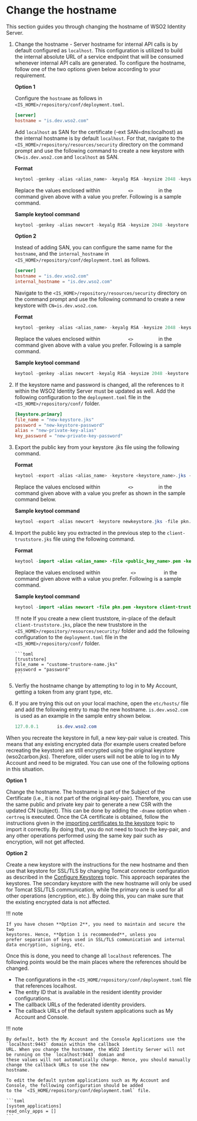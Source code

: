 # Change the hostname

This section guides you through changing the hostname of WSO2 Identity Server.

1.  Change the hostname - Server hostname for internal API calls is by default configured as `localhost`. This configuration is utilized 
    to build the internal absolute URL of a service endpoint that will be consumed whenever internal API calls are generated. To configure the hostname, follow one of the two options given below
    according to your requirement.

    **Option 1**

    Configure the `hostname` as follows in `<IS_HOME>/repository/conf/deployment.toml`.

    ``` toml
    [server]
    hostname = "is.dev.wso2.com"
    ```
    
    Add `localhost` as SAN for the certificate (-ext SAN=dns:localhost) as the internal hostname is by default 
    `localhost`. For that, navigate to the `<IS_HOME>/repository/resources/security` directory on the command prompt 
    and use the following command to create a new keystore with `CN=is.dev.wso2.com` and `localhost` as SAN.

    **Format**

    ``` java
    keytool -genkey -alias <alias_name> -keyalg RSA -keysize 2048 -keystore <keystore_name>.jks -dname "CN=<hostname>, OU=<organizational_unit>,O=<organization>,L=<Locality>,S=<State/province>,C=<country_code>" -storepass <keystore_password> -keypass <confirm_keystore_password> -ext SAN=dns:localhost
    ```

    Replace the values enclosed within `           <>          ` in the
    command given above with a value you prefer. Following is a sample command.

    **Sample keytool command**

    ``` java
	keytool -genkey -alias newcert -keyalg RSA -keysize 2048 -keystore newkeystore.jks -dname "CN=is.dev.wso2.com, OU=Is,O=Wso2,L=SL,S=WS,C=LK" -storepass mypassword -keypass mypassword -ext SAN=dns:localhost
    ```
    
    **Option 2**

    Instead of adding SAN, you can configure the same name for the `hostname`, and 
    the `internal_hostname` in `<IS_HOME>/repository/conf/deployment.toml` as follows.

    ``` toml
    [server]
    hostname = "is.dev.wso2.com"
    internal_hostname = "is.dev.wso2.com"
    ``` 

    Navigate to the `<IS_HOME>/repository/resources/security` directory on the command prompt and
    use the following command to create a new keystore with `CN=is.dev.wso2.com`.

    **Format**

    ``` java
    keytool -genkey -alias <alias_name> -keyalg RSA -keysize 2048 -keystore <keystore_name>.jks -dname "CN=<hostname>, OU=<organizational_unit>,O=<organization>,L=<Locality>,S=<State/province>,C=<country_code>" -storepass <keystore_password> -keypass <confirm_keystore_password>
    ```

    Replace the values enclosed within `           <>          ` in the
    command given above with a value you prefer. Following is a sample command.

    **Sample keytool command**

    ``` java
    keytool -genkey -alias newcert -keyalg RSA -keysize 2048 -keystore newkeystore.jks -dname "CN=is.dev.wso2.com, OU=Is,O=Wso2,L=SL,S=WS,C=LK" -storepass mypassword -keypass mypassword
    ```

2.  If the keystore name and password is changed, all the references to
    it within the WSO2 Identity Server must be updated as well. Add
    the following configuration to the `deployment.toml` file in the
    `<IS_HOME>/repository/conf/` folder.

    ``` toml
    [keystore.primary]
    file_name = "new-keystore.jks"
    password = "new-keystore-password"
    alias = "new-private-key-alias"
    key_password = "new-private-key-password"
    ```

3.  Export the public key from your keystore .jks file using the
    following command.

    **Format**

    ``` java
    keytool -export -alias <alias_name> -keystore <keystore_name>.jks -file <public_key_name>.pem
    ```

    Replace the values enclosed within `           <>          ` in the
    command given above with a value you prefer as shown in the sample
    command below.

    **Sample keytool command**

    ``` java
    keytool -export -alias newcert -keystore newkeystore.jks -file pkn.pem
    ```

4.  Import the public key you extracted in the previous step to the `
    client-truststore.jks ` file using the following command. 

    **Format**

    ``` java
    keytool -import -alias <alias_name> -file <public_key_name>.pem -keystore client-truststore.jks -storepass <keystore_password>
    ```

    Replace the values enclosed within `            <>           ` in the
    command given above with a value you prefer. Following is a sample command.

    **Sample keytool command**

    ``` java
    keytool -import -alias newcert -file pkn.pem -keystore client-truststore.jks -storepass wso2carbon
    ```

    !!! note
        If you create a new client truststore, in-place of the
        default `client-truststore.jks`, place the new truststore in
        the `<IS_HOME>/repository/resources/security/` folder and add the following
        configuration to the `deployment.toml` file in the `<IS_HOME>/repository/conf/`
        folder. 
        
        ```toml
        [truststore]
        file_name = "custome-trustore-name.jks" 
        password = "password" 
        ```

5.  Verfiy the hostname change by attempting to log in to My Account,
    getting a token from any grant type, etc.

6.  If you are trying this out on your local machine, open the `etc/hosts/`
    file and add the following entry to map the new hostname. `is.dev.wso2.com` is used as an example in the sample entry shown
    below.

    ``` java
    127.0.0.1       is.dev.wso2.com
    ```

When you recreate the keystore in full, a new key-pair value
is created. This means that any existing encrypted data (for example
users created before recreating the keystore) are still encrypted
using the original keystore (wso2carbon.jks). Therefore, older
users will not be able to log in to My Account and need to be migrated.
You can use one of the following options in this situation.

**Option 1**

Change the hostname. The hostname is part of the Subject of the
Certificate (i.e., it is not part of the original key-pair). Therefore,
you can use the same public and private key pair to generate a new CSR
with the updated CN (subject). This can be done by adding the `-dname`
option when `-certreq` is executed. Once the CA certificate is obtained,
follow the instructions given in the [importing certificates to the
keystore](../../../deploy/security/create-new-keystores/#step-2-import-certificates-to-the-keystore) topic to import it correctly. By doing that, you do
not need to touch the key-pair, and any other operations performed using
the same key pair such as encryption, will not get affected.

**Option 2**

Create a new keystore with the instructions for the new hostname and then use that keystore for
SSL/TLS by changing Tomcat connector configuration as described in the
[Configure Keystores](../../../deploy/security/configure-keystores-in-wso2-products/) topic. This approach
separates the keystores. The secondary keystore with the new hostname
will only be used for Tomcat SSL/TLS communication, while the primary
one is used for all other operations (encryption, etc.). By doing this,
you can make sure that the existing encrypted data is not affected.

!!! note
    
    If you have chosen **Option 2**, you need to maintain and secure the two
    keystores. Hence, **Option 1 is recommended**, unless you
    prefer separation of keys used in SSL/TLS communication and internal
    data encryption, signing, etc.
    

Once this is done, you need to change all `localhost` references. The following points would be the main places where 
the references should be changed.

- The configurations in the `<IS_HOME/repository/conf/deployment.toml` file that references localhost.
- The entity ID that is available in the resident identity provider configurations.
- The callback URLs of the federated identity providers.
- The callback URLs of the default system applications such as My Account and Console.

!!! note

    By default, both the My Account and the Console Applications use the `localhost:9443` domain within the callback 
    URL. When you change the hostname, the WSO2 Identity Server will not be running on the `localhost:9443` domian and 
    these values will not automatically change. Hence, you should manually change the callback URLs to use the new 
    hostname.
    
    To edit the default system applications such as My Account and Console, the following configuration should be added
    to the `<IS_HOME/repository/conf/deployment.toml` file.

    ```toml
    [system_applications]
    read_only_apps = []
    ```
